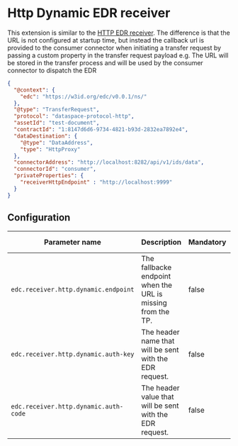 # Http Dynamic EDR receiver

This extension is similar to the [HTTP EDR receiver](../transfer-pull-http-receiver). The difference is that the URL is not configured
at startup time, but instead the callback url is provided to the consumer connector when initiating a transfer request 
by passing a custom property in the transfer request payload e.g. The URL will be stored in the transfer process
and will be used by the consumer connector to dispatch the EDR

```json
{
  "@context": {
    "edc": "https://w3id.org/edc/v0.0.1/ns/"
  },
  "@type": "TransferRequest",
  "protocol": "dataspace-protocol-http",
  "assetId": "test-document",
  "contractId": "1:8147d6d6-9734-4821-b93d-2832ea7892e4",
  "dataDestination": {
    "@type": "DataAddress",
    "type": "HttpProxy"
  },
  "connectorAddress": "http://localhost:8282/api/v1/ids/data",
  "connectorId": "consumer",
  "privateProperties": {
    "receiverHttpEndpoint" : "http://localhost:9999"
  }
}
```

## Configuration

| Parameter name                        | Description                                                 | Mandatory | Default value |
|---------------------------------------|-------------------------------------------------------------|-----------|---------------|
| `edc.receiver.http.dynamic.endpoint`  | The fallbacke endpoint when the URL is missing from the TP. | false     | null          |
| `edc.receiver.http.dynamic.auth-key`  | The header name that will be sent with the EDR request.     | false     | null          |
| `edc.receiver.http.dynamic.auth-code` | The header value that will be sent with the EDR request.    | false     | null          |

